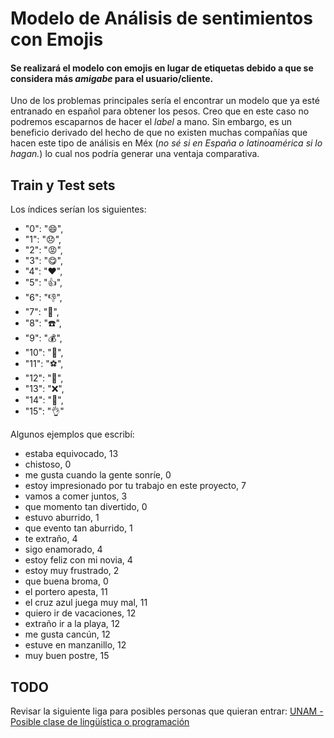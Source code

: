 # Modelo de Análisis de sentimientos con Emojis

#### Se realizará el modelo con emojis en lugar de etiquetas debido a que se considera más *amigabe* para el usuario/cliente.

Uno de los problemas principales sería el encontrar un modelo que ya esté entranado en español para obtener los pesos. Creo que en este caso no podremos escaparnos de hacer el *label* a mano. Sin embargo, es un beneficio derivado del hecho de que no existen muchas compañías que hacen este tipo de análisis en Méx (*no sé si en España o latinoamérica si lo hagan.*) lo cual nos podría generar una ventaja comparativa. 


## Train y Test sets
Los índices serían los siguientes:

- "0": ":smile:",
- "1": ":disappointed:",
- "2": ":rage:",
- "3": ":yum:",
- "4": ":heart:",
- "5": ":thumbsup:",
- "6": ":thumbsdown:",
- "7": ":clap:",
- "8": ":telephone:",
- "9": ":moneybag:",
- "10": ":smoking:",
- "11": ":soccer:",
- "12": ":bikini:",
- "13": ":x:",
- "14": ":raised_hands:",
- "15": ":ok_hand:"

Algunos ejemplos que escribí:


* estaba equivocado, 13
* chistoso, 0
* me gusta cuando la gente sonríe, 0
* estoy impresionado por tu trabajo en este proyecto, 7
* vamos a comer juntos, 3
* que momento tan divertido, 0
* estuvo aburrido, 1
* que evento tan aburrido, 1
* te extraño, 4
* sigo enamorado, 4
* estoy feliz con mi novia, 4
* estoy muy frustrado, 2
* que buena broma, 0
* el portero apesta, 11
* el cruz azul juega muy mal, 11
* quiero ir de vacaciones, 12
* extraño ir a la playa, 12
* me gusta cancún, 12
* estuve en manzanillo, 12
* muy buen postre, 15


## TODO

Revisar la siguiente liga para posibles personas que quieran entrar:
[UNAM - Posible clase de lingüística o programación](http://www.corpus.unam.mx/cursopln/plnPython/clase10.pdf)
